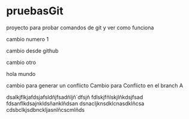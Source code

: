 # pruebasGit
proyecto para probar comandos de git y ver como funciona

cambio numero 1

cambio desde github

cambio otro 

hola mundo

cambio para generar un conflicto
Cambio para Conflicto en el branch A

dsalkjflkjafdsjafsldñjfsadñljñ´dfsjñ
fdlskjfñlskjlñkdsjfsad
fdsanflkdsajnkldsñanklñdsan
dsnacljknsdklcnasdklñcsa
cdsbclkjsdbnckljasnlñcscmlñds